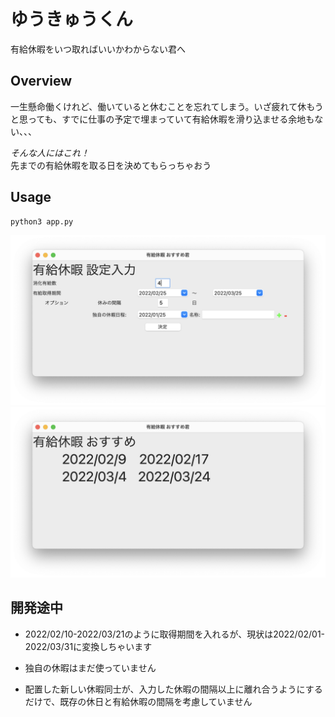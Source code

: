 # ゆうきゅうくん

有給休暇をいつ取ればいいかわからない君へ

## Overview

一生懸命働くけれど、働いていると休むことを忘れてしまう。いざ疲れて休もうと思っても、すでに仕事の予定で埋まっていて有給休暇を滑り込ませる余地もない、、、

*そんな人にはこれ！*  
先までの有給休暇を取る日を決めてもらっちゃおう

## Usage

```
python3 app.py
```

<img src="./static/input_screen.png" alt="input" title="input">

<img src="./static/result_screen.png" alt="result" title="result">

## 開発途中

- 2022/02/10-2022/03/21のように取得期間を入れるが、現状は2022/02/01-2022/03/31に変換しちゃいます

- 独自の休暇はまだ使っていません

- 配置した新しい休暇同士が、入力した休暇の間隔以上に離れ合うようにするだけで、既存の休日と有給休暇の間隔を考慮していません